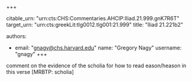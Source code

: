 +++


citable_urn: "urn:cts:CHS:Commentaries.AHCIP:Iliad.21.999.gnK7R6T"
target_urn: "urn:cts:greekLit:tlg0012.tlg001:21.999"
title: "Iliad 21.221b2"

authors:
- email: "gnagy@chs.harvard.edu"
  name: "Gregory Nagy"
  username: "gnagy"
+++

<p>comment on the evidence of the scholia for how to read eason/heason in this verse [MRBTP: scholia]</p>